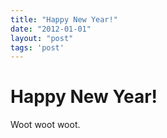 ```yaml
---
title: "Happy New Year!"
date: "2012-01-01"
layout: "post"
tags: 'post'
---
```


# Happy New Year!

Woot woot woot.